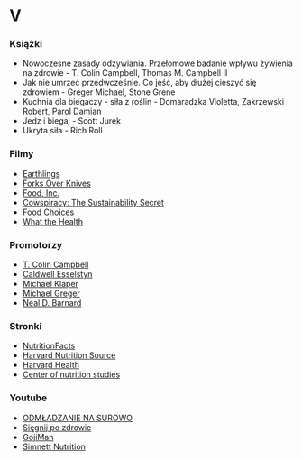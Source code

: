 # V

### Książki
- Nowoczesne zasady odżywiania. Przełomowe badanie wpływu żywienia na zdrowie - T. Colin Campbell, Thomas M. Campbell II
- Jak nie umrzeć przedwcześnie. Co jeść, aby dłużej cieszyć się zdrowiem - Greger Michael, Stone Grene
- Kuchnia dla biegaczy - siła z roślin -  Domaradzka Violetta, Zakrzewski Robert, Parol Damian 
- Jedz i biegaj - Scott Jurek
- Ukryta siła - Rich Roll

### Filmy
- [Earthlings](https://vimeo.com/209647801)
- [Forks Over Knives](https://www.forksoverknives.com/)
- [Food, Inc.](http://www.takepart.com/foodinc)
- [Cowspiracy: The Sustainability Secret](http://www.cowspiracy.com/)
- [Food Choices](http://www.foodchoicesmovie.com/)
- [What the Health](http://www.whatthehealthfilm.com/)

### Promotorzy
- [T. Colin Campbell](https://en.wikipedia.org/wiki/T._Colin_Campbell)
- [Caldwell Esselstyn](https://en.wikipedia.org/wiki/Caldwell_Esselstyn)
- [Michael Klaper](https://en.wikipedia.org/wiki/Michael_Klaper)
- [Michael Greger](https://en.wikipedia.org/wiki/Michael_Greger)
- [Neal D. Barnard](https://en.wikipedia.org/wiki/Neal_D._Barnard)

### Stronki
- [NutritionFacts](https://nutritionfacts.org/)
- [Harvard Nutrition Source](https://www.hsph.harvard.edu/nutritionsource/)
- [Harvard Health](https://www.health.harvard.edu/)
- [Center of nutrition studies](http://nutritionstudies.org/)

### Youtube
- [ODMŁADZANIE NA SUROWO](https://www.youtube.com/channel/UCcsSvPhyMGk5B3p_mw5WUdA)
- [Sięgnij po zdrowie](https://www.youtube.com/channel/UC5M8qmnookQqZbzxWg6opcg)
- [GojiMan](https://www.youtube.com/channel/UC8zKmTVcs5s3IIR2DVlxfzA)
- [Simnett Nutrition](https://www.youtube.com/channel/UCpyhJZhJQWKDdJCR07jPY-Q)
